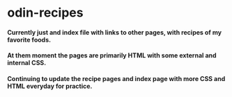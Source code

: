 # odin-recipes

#### Currently just and index file with links to other pages, with recipes of my favorite foods.
#### At them moment the pages are primarily HTML with some external and internal CSS.
#### Continuing to update the recipe pages and index page with more CSS and HTML everyday for practice.